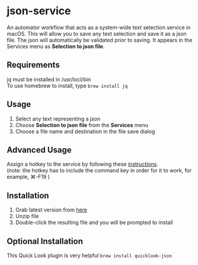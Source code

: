 # json-service
An automator workflow that acts as a system-wide text selection service in macOS. This will allow you to save any text selection and save it as a json file. The json will automatically be validated  prior to saving. It appears in the Services menu as **Selection to json file**. 
## Requirements
jq must be installed in /usr/locl/bin  
To use homebrew to install, type `brew install jq`
## Usage
1. Select any text representing a json
2. Choose **Selection to json file** from the **Services** menu
3. Choose a file name and destination in the file save dialog
## Advanced Usage
Assign a hotkey to the service by following these [instructions][].  
(note: the hotkey has to include the command key in order for it to work, for example, ⌘-F19 )
## Installation
1. Grab latest version from [here][]
2. Unzip file
3. Double-click the resulting file and you will be prompted to install
## Optional Installation
This Quick Look plugin is very helpful `brew install quicklook-json` 


[here]: https://github.com/davidspiegelman/json-service/releases/latest
[instructions]: https://www.macworld.com/article/1163996/software-utilities/how-to-use-services-in-mac-os-x.html
